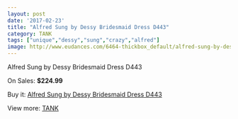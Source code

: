```yaml
---
layout: post
date: '2017-02-23'
title: "Alfred Sung by Dessy Bridesmaid Dress D443"
category: TANK
tags: ["unique","dessy","sung","crazy","alfred"]
image: http://www.eudances.com/6464-thickbox_default/alfred-sung-by-dessy-bridesmaid-dress-d443.jpg
---
```

Alfred Sung by Dessy Bridesmaid Dress D443

On Sales: **$224.99**
<a href="https://www.eudances.com/en/tank/2359-alfred-sung-by-dessy-bridesmaid-dress-d443.html"><amp-img layout="responsive" width="600" height="600" src="//www.eudances.com/6464-thickbox_default/alfred-sung-by-dessy-bridesmaid-dress-d443.jpg" alt="Alfred Sung by Dessy Bridesmaid Dress D443 0" /></a>

Buy it: [Alfred Sung by Dessy Bridesmaid Dress D443](https://www.eudances.com/en/tank/2359-alfred-sung-by-dessy-bridesmaid-dress-d443.html "Alfred Sung by Dessy Bridesmaid Dress D443")

View more: [TANK](https://www.eudances.com/en/28-tank "TANK")